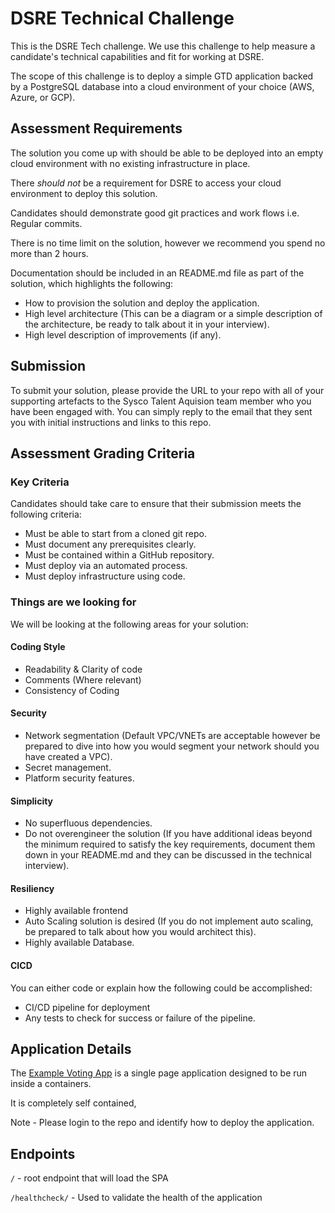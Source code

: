 # DSRE Technical Challenge

This is the DSRE Tech challenge. We use this challenge to help measure a candidate's technical capabilities and fit for working at DSRE.

The scope of this challenge is to deploy a simple GTD application backed by a PostgreSQL database into a cloud environment of your choice (AWS, Azure, or GCP).

## Assessment Requirements

The solution you come up with should be able to be deployed into an empty cloud environment with no existing infrastructure in place.

There _should not_ be a requirement for DSRE to access your cloud environment to deploy this solution.

Candidates should demonstrate good git practices and work flows i.e. Regular commits.

There is no time limit on the solution, however we recommend you spend no more than 2 hours.

Documentation should be included in an README.md file as part of the solution, which highlights the following:

- How to provision the solution and deploy the application.
- High level architecture (This can be a diagram or a simple description of the architecture, be ready to talk about it in your interview).
- High level description of improvements (if any).

## Submission

To submit your solution, please provide the URL to your repo with all of your supporting artefacts to the Sysco Talent Aquision team member who you have been engaged with. You can simply reply to the email that they sent you with initial instructions and links to this repo.

## Assessment Grading Criteria

### Key Criteria

Candidates should take care to ensure that their submission meets the following criteria:

- Must be able to start from a cloned git repo.
- Must document any prerequisites clearly.
- Must be contained within a GitHub repository.
- Must deploy via an automated process.
- Must deploy infrastructure using code.

### Things are we looking for

We will be looking at the following areas for your solution:

#### Coding Style

- Readability & Clarity of code
- Comments (Where relevant)
- Consistency of Coding

#### Security

- Network segmentation (Default VPC/VNETs are acceptable however be prepared to dive into how you would segment your network should you have created a VPC).
- Secret management.
- Platform security features.

#### Simplicity

- No superfluous dependencies.
- Do not overengineer the solution (If you have additional ideas beyond the minimum required to satisfy the key requirements, document them down in your README.md and they can be discussed in the technical interview).

#### Resiliency

- Highly available frontend
- Auto Scaling solution is desired (If you do not implement auto scaling, be prepared to talk about how you would architect this).
- Highly available Database.

#### CICD

You can either code or explain how the following could be accomplished:

- CI/CD pipeline for deployment
- Any tests to check for success or failure of the pipeline.

## Application Details

The [Example Voting App](https://github.com/dockersamples/example-voting-app) is a single page application designed to be run inside a containers.

It is completely self contained, 

Note - Please login to the repo and identify how to deploy the application. 

## Endpoints

`/` - root endpoint that will load the SPA

`/healthcheck/` - Used to validate the health of the application

